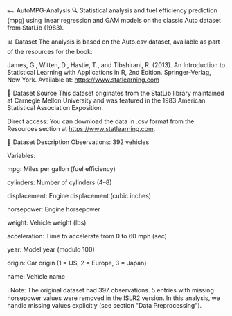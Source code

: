 🏎️ AutoMPG-Analysis
🔍 Statistical analysis and fuel efficiency prediction (mpg) using linear regression and GAM models on the classic Auto dataset from StatLib (1983).

📊 Dataset
The analysis is based on the Auto.csv dataset, available as part of the resources for the book:

James, G., Witten, D., Hastie, T., and Tibshirani, R. (2013).
An Introduction to Statistical Learning with Applications in R, 2nd Edition.
Springer-Verlag, New York.
Available at: https://www.statlearning.com

🔗 Dataset Source
This dataset originates from the StatLib library maintained at Carnegie Mellon University and was featured in the 1983 American Statistical Association Exposition.

Direct access: You can download the data in .csv format from the Resources section at https://www.statlearning.com.

📄 Dataset Description
Observations: 392 vehicles

Variables:

mpg: Miles per gallon (fuel efficiency)

cylinders: Number of cylinders (4–8)

displacement: Engine displacement (cubic inches)

horsepower: Engine horsepower

weight: Vehicle weight (lbs)

acceleration: Time to accelerate from 0 to 60 mph (sec)

year: Model year (modulo 100)

origin: Car origin (1 = US, 2 = Europe, 3 = Japan)

name: Vehicle name

ℹ️ Note: The original dataset had 397 observations. 5 entries with missing horsepower values were removed in the ISLR2 version. In this analysis, we handle missing values explicitly (see section "Data Preprocessing").

